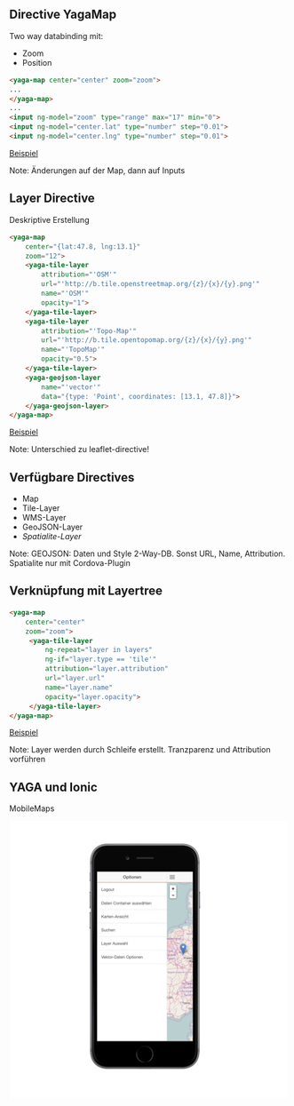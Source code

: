 ## Directive YagaMap

Two way databinding mit:

* Zoom
* Position

```html
<yaga-map center="center" zoom="zoom">
...
</yaga-map>
...
<input ng-model="zoom" type="range" max="17" min="0">
<input ng-model="center.lat" type="number" step="0.01">
<input ng-model="center.lng" type="number" step="0.01">
``` 

[Beispiel](examples/yaga-angular/simple.html)

Note: Änderungen auf der Map, dann auf Inputs


## Layer Directive

Deskriptive Erstellung

```html
<yaga-map
    center="{lat:47.8, lng:13.1}"
    zoom="12">
    <yaga-tile-layer
        attribution="'OSM'"
        url="'http://b.tile.openstreetmap.org/{z}/{x}/{y}.png'"
        name="'OSM'"
        opacity="1">
    </yaga-tile-layer>
    <yaga-tile-layer
        attribution="'Topo-Map'"
        url="'http://b.tile.opentopomap.org/{z}/{x}/{y}.png'"
        name="'TopoMap'"
        opacity="0.5">
    </yaga-tile-layer>
    <yaga-geojson-layer
        name="'vector'"
        data="{type: 'Point', coordinates: [13.1, 47.8]}">
    </yaga-geojson-layer>
</yaga-map>
```

[Beispiel](examples/yaga-angular/descriptive.html)

Note: Unterschied zu leaflet-directive!


## Verfügbare Directives

* Map
* Tile-Layer
* WMS-Layer
* GeoJSON-Layer
* *Spatialite-Layer*

Note: GEOJSON: Daten und Style 2-Way-DB. Sonst URL, Name, Attribution.
Spatialite nur mit Cordova-Plugin


## Verknüpfung mit Layertree

```html
<yaga-map
    center="center"
    zoom="zoom">
     <yaga-tile-layer
         ng-repeat="layer in layers"
         ng-if="layer.type == 'tile'"
         attribution="layer.attribution"
         url="layer.url"
         name="layer.name"
         opacity="layer.opacity">
     </yaga-tile-layer>
</yaga-map>
```

[Beispiel](examples/yaga-angular/layertree.html)

Note: Layer werden durch Schleife erstellt. Tranzparenz und Attribution
vorführen


## YAGA und Ionic

MobileMaps

<img src="../img/yaga-ionic.png" height="500px">

